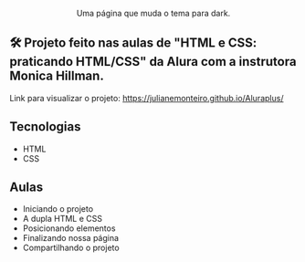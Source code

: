 
<p align="center">Uma página que muda o tema para dark.</p>

## 🛠️ Projeto feito nas aulas de "HTML e CSS: praticando HTML/CSS" da Alura com a instrutora Monica Hillman. 

Link para visualizar o projeto: https://julianemonteiro.github.io/Aluraplus/    

## Tecnologias
* HTML
* CSS

## Aulas
* Iniciando o projeto
* A dupla HTML e CSS
* Posicionando elementos
* Finalizando nossa página
* Compartilhando o projeto
